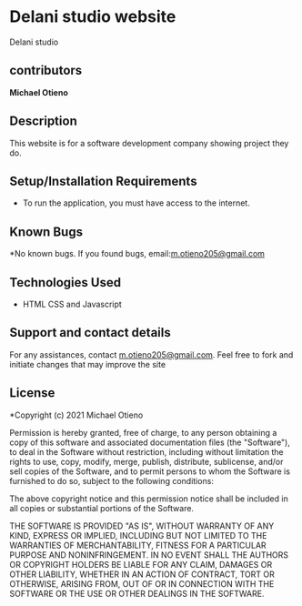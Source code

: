 # Delani studio website
Delani studio
## contributors
**Michael Otieno**
## Description
This website is for a software development company showing project they do.
## Setup/Installation Requirements
* To run the application, you must have access to the internet. 

## Known Bugs
*No known bugs. If you found bugs, email:m.otieno205@gmail.com 
## Technologies Used
* HTML CSS and Javascript
## Support and contact details
For any assistances, contact m.otieno205@gmail.com. Feel free to fork and initiate changes that may improve the site

## License
*Copyright (c) 2021 Michael Otieno

Permission is hereby granted, free of charge, to any person obtaining
a copy of this software and associated documentation files (the
"Software"), to deal in the Software without restriction, including
without limitation the rights to use, copy, modify, merge, publish,
distribute, sublicense, and/or sell copies of the Software, and to
permit persons to whom the Software is furnished to do so, subject to
the following conditions:

The above copyright notice and this permission notice shall be
included in all copies or substantial portions of the Software.

THE SOFTWARE IS PROVIDED "AS IS", WITHOUT WARRANTY OF ANY KIND,
EXPRESS OR IMPLIED, INCLUDING BUT NOT LIMITED TO THE WARRANTIES OF
MERCHANTABILITY, FITNESS FOR A PARTICULAR PURPOSE AND
NONINFRINGEMENT. IN NO EVENT SHALL THE AUTHORS OR COPYRIGHT HOLDERS BE
LIABLE FOR ANY CLAIM, DAMAGES OR OTHER LIABILITY, WHETHER IN AN ACTION
OF CONTRACT, TORT OR OTHERWISE, ARISING FROM, OUT OF OR IN CONNECTION
WITH THE SOFTWARE OR THE USE OR OTHER DEALINGS IN THE SOFTWARE.
  
